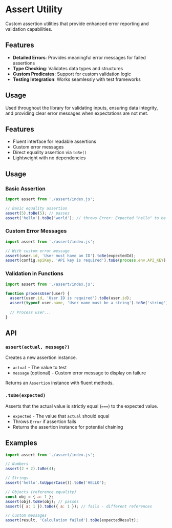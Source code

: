 # Assert Utility

Custom assertion utilities that provide enhanced error reporting and validation capabilities.

## Features

- **Detailed Errors**: Provides meaningful error messages for failed assertions
- **Type Checking**: Validates data types and structures
- **Custom Predicates**: Support for custom validation logic
- **Testing Integration**: Works seamlessly with test frameworks

## Usage

Used throughout the library for validating inputs, ensuring data integrity, and providing clear error messages when expectations are not met.

## Features

- Fluent interface for readable assertions
- Custom error messages
- Direct equality assertion via `toBe()`
- Lightweight with no dependencies

## Usage

### Basic Assertion

```javascript
import assert from './assert/index.js';

// Basic equality assertion
assert(5).toBe(5); // passes
assert('hello').toBe('world'); // throws Error: Expected "hello" to be "world"
```

### Custom Error Messages

```javascript
import assert from './assert/index.js';

// With custom error message
assert(user.id, 'User must have an ID').toBe(expectedId);
assert(config.apiKey, 'API key is required').toBe(process.env.API_KEY);
```

### Validation in Functions

```javascript
import assert from './assert/index.js';

function processUser(user) {
  assert(user.id, 'User ID is required').toBe(user.id);
  assert(typeof user.name, 'User name must be a string').toBe('string');
  
  // Process user...
}
```

## API

### `assert(actual, message?)`

Creates a new assertion instance.

- `actual` - The value to test
- `message` (optional) - Custom error message to display on failure

Returns an `Assertion` instance with fluent methods.

### `.toBe(expected)`

Asserts that the actual value is strictly equal (`===`) to the expected value.

- `expected` - The value that `actual` should equal
- Throws `Error` if assertion fails
- Returns the assertion instance for potential chaining

## Examples

```javascript
import assert from './assert/index.js';

// Numbers
assert(2 + 2).toBe(4);

// Strings
assert('hello'.toUpperCase()).toBe('HELLO');

// Objects (reference equality)
const obj = { a: 1 };
assert(obj).toBe(obj); // passes
assert({ a: 1 }).toBe({ a: 1 }); // fails - different references

// Custom messages
assert(result, 'Calculation failed').toBe(expectedResult);
``` 
